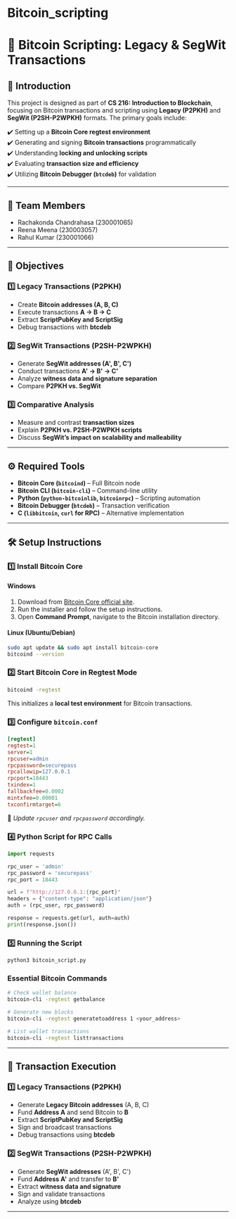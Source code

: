 # Bitcoin_scripting
# 🚀 Bitcoin Scripting: Legacy & SegWit Transactions

## 📌 Introduction
This project is designed as part of **CS 216: Introduction to Blockchain**, focusing on Bitcoin transactions and scripting using **Legacy (P2PKH)** and **SegWit (P2SH-P2WPKH)** formats. The primary goals include:

✔️ Setting up a **Bitcoin Core regtest environment**  
✔️ Generating and signing **Bitcoin transactions** programmatically  
✔️ Understanding **locking and unlocking scripts**  
✔️ Evaluating **transaction size and efficiency**  
✔️ Utilizing **Bitcoin Debugger (`btcdeb`)** for validation  

---

## 👥 Team Members
- Rachakonda Chandrahasa (230001065)  
- Reena Meena (230003057)  
- Rahul Kumar (230001066)    

---

## 🎯 Objectives
### **1️⃣ Legacy Transactions (P2PKH)**
- Create **Bitcoin addresses (A, B, C)**  
- Execute transactions **A → B → C**  
- Extract **ScriptPubKey and ScriptSig**  
- Debug transactions with **btcdeb**  

### **2️⃣ SegWit Transactions (P2SH-P2WPKH)**
- Generate **SegWit addresses (A', B', C')**  
- Conduct transactions **A' → B' → C'**  
- Analyze **witness data and signature separation**  
- Compare **P2PKH vs. SegWit**  

### **3️⃣ Comparative Analysis**
- Measure and contrast **transaction sizes**  
- Explain **P2PKH vs. P2SH-P2WPKH scripts**  
- Discuss **SegWit’s impact on scalability and malleability**  

---

## ⚙️ Required Tools
- **Bitcoin Core (`bitcoind`)** – Full Bitcoin node  
- **Bitcoin CLI (`bitcoin-cli`)** – Command-line utility  
- **Python (`python-bitcoinlib`, `bitcoinrpc`)** – Scripting automation  
- **Bitcoin Debugger (`btcdeb`)** – Transaction verification  
- **C (`libbitcoin`, `curl` for RPC)** – Alternative implementation  

---

## 🛠️ Setup Instructions
### **1️⃣ Install Bitcoin Core**
#### **Windows**
1. Download from [Bitcoin Core official site](https://bitcoincore.org/en/download/).
2. Run the installer and follow the setup instructions.
3. Open **Command Prompt**, navigate to the Bitcoin installation directory.

#### **Linux (Ubuntu/Debian)**
```bash
sudo apt update && sudo apt install bitcoin-core
bitcoind --version
```

### **2️⃣ Start Bitcoin Core in Regtest Mode**
```bash
bitcoind -regtest
```
This initializes a **local test environment** for Bitcoin transactions.

### **3️⃣ Configure `bitcoin.conf`**
```ini
[regtest]
regtest=1
server=1
rpcuser=admin
rpcpassword=securepass
rpcallowip=127.0.0.1
rpcport=18443
txindex=1
fallbackfee=0.0002
mintxfee=0.00001
txconfirmtarget=6
```
🔹 *Update `rpcuser` and `rpcpassword` accordingly.*

### **4️⃣ Python Script for RPC Calls**
```python
import requests

rpc_user = 'admin'
rpc_password = 'securepass'
rpc_port = 18443

url = f"http://127.0.0.1:{rpc_port}"
headers = {"content-type": "application/json"}
auth = (rpc_user, rpc_password)

response = requests.get(url, auth=auth)
print(response.json())
```

### **5️⃣ Running the Script**
```bash
python3 bitcoin_script.py
```

### **Essential Bitcoin Commands**
```bash
# Check wallet balance
bitcoin-cli -regtest getbalance

# Generate new blocks
bitcoin-cli -regtest generatetoaddress 1 <your_address>

# List wallet transactions
bitcoin-cli -regtest listtransactions
```

---

## 🔄 Transaction Execution
### **1️⃣ Legacy Transactions (P2PKH)**
- Generate **Legacy Bitcoin addresses** (A, B, C)
- Fund **Address A** and send Bitcoin to **B**
- Extract **ScriptPubKey and ScriptSig**
- Sign and broadcast transactions
- Debug transactions using **btcdeb**

### **2️⃣ SegWit Transactions (P2SH-P2WPKH)**
- Generate **SegWit addresses** (A', B', C')
- Fund **Address A'** and transfer to **B'**
- Extract **witness data and signature**
- Sign and validate transactions
- Analyze using **btcdeb**

---

